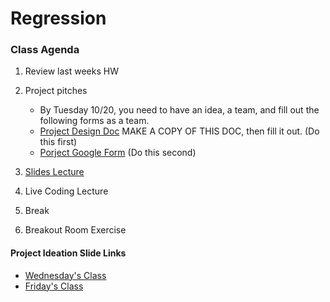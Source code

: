 # Regression

### Class Agenda
1. Review last weeks HW
2. Project pitches
	* By Tuesday 10/20, you need to have an idea, a team, and fill out the following forms as a team. 
	* [Project Design Doc](https://docs.google.com/document/d/1avQ6WheD7tdgx54c0rrEHVoz9I6kpgMTA7HeYMWMKGc/edit?usp=sharing) MAKE A COPY OF THIS DOC, then fill it out. (Do this first) 
	* [Porject Google Form](https://docs.google.com/forms/d/1tTUWioYksUuukgbX5xSBYFwGLUol9GCaOk_72ZxXtiE/prefill) (Do this second) 

3. [Slides Lecture](https://docs.google.com/presentation/d/1zIm-B1dtiDqmzLkwobKfVGag-ShnyxoAn4_NmcTlndI/edit?usp=sharing)
4. Live Coding Lecture
5. Break
6. Breakout Room Exercise


#### Project Ideation Slide Links
* [Wednesday's Class](https://docs.google.com/presentation/d/1cMfTzuYYOijC_C0NTImBJcOSlzmdSZ7jBLqHMADfa1c/edit#slide=id.ga02c2d21d0_0_66)
* [Friday's Class](https://docs.google.com/presentation/d/1wkq4wXhmq3haG_HXJFIOkV-fUWNcg_q5IYt3AC9qeqo/edit#slide=id.ga02c2d21d3_0_30)


